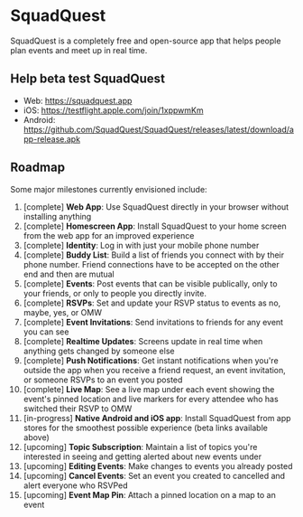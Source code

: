 # SquadQuest

SquadQuest is a completely free and open-source app that helps people plan events and meet up in real time.

## Help beta test SquadQuest

- Web: <https://squadquest.app>
- iOS: <https://testflight.apple.com/join/1xppwmKm>
- Android: <https://github.com/SquadQuest/SquadQuest/releases/latest/download/app-release.apk>

## Roadmap

Some major milestones currently envisioned include:

1. [complete] **Web App**: Use SquadQuest directly in your browser without installing anything
1. [complete] **Homescreen App**: Install SquadQuest to your home screen from the web app for an improved experience
1. [complete] **Identity**: Log in with just your mobile phone number
1. [complete] **Buddy List**: Build a list of friends you connect with by their phone number. Friend connections have to be accepted on the other end and then are mutual
1. [complete] **Events**: Post events that can be visible publically, only to your friends, or only to people you directly invite.
1. [complete] **RSVPs**: Set and update your RSVP status to events as no, maybe, yes, or OMW
1. [complete] **Event Invitations**: Send invitations to friends for any event you can see
1. [complete] **Realtime Updates**: Screens update in real time when anything gets changed by someone else
1. [complete] **Push Notifications**: Get instant notifications when you're outside the app when you receive a friend request, an event invitation, or someone RSVPs to an event you posted
1. [complete] **Live Map**: See a live map under each event showing the event's pinned location and live markers for every attendee who has switched their RSVP to OMW
1. [in-progress] **Native Android and iOS app**: Install SquadQuest from app stores for the smoothest possible experience (beta links available above)
1. [upcoming] **Topic Subscription**: Maintain a list of topics you're interested in seeing and getting alerted about new events under
1. [upcoming] **Editing Events**: Make changes to events you already posted
1. [upcoming] **Cancel Events**: Set an event you created to cancelled and alert everyone who RSVPed
1. [upcoming] **Event Map Pin**: Attach a pinned location on a map to an event
